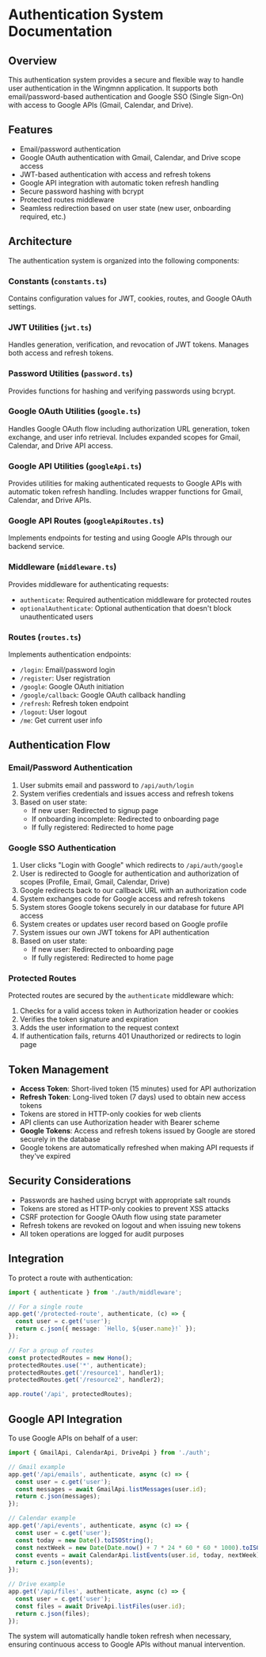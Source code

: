 # Authentication System Documentation

## Overview

This authentication system provides a secure and flexible way to handle user authentication in the Wingmnn application. It supports both email/password-based authentication and Google SSO (Single Sign-On) with access to Google APIs (Gmail, Calendar, and Drive).

## Features

- Email/password authentication
- Google OAuth authentication with Gmail, Calendar, and Drive scope access
- JWT-based authentication with access and refresh tokens
- Google API integration with automatic token refresh handling
- Secure password hashing with bcrypt
- Protected routes middleware
- Seamless redirection based on user state (new user, onboarding required, etc.)

## Architecture

The authentication system is organized into the following components:

### Constants (`constants.ts`)
Contains configuration values for JWT, cookies, routes, and Google OAuth settings.

### JWT Utilities (`jwt.ts`)
Handles generation, verification, and revocation of JWT tokens. Manages both access and refresh tokens.

### Password Utilities (`password.ts`)
Provides functions for hashing and verifying passwords using bcrypt.

### Google OAuth Utilities (`google.ts`)
Handles Google OAuth flow including authorization URL generation, token exchange, and user info retrieval. Includes expanded scopes for Gmail, Calendar, and Drive API access.

### Google API Utilities (`googleApi.ts`)
Provides utilities for making authenticated requests to Google APIs with automatic token refresh handling. Includes wrapper functions for Gmail, Calendar, and Drive APIs.

### Google API Routes (`googleApiRoutes.ts`)
Implements endpoints for testing and using Google APIs through our backend service.

### Middleware (`middleware.ts`)
Provides middleware for authenticating requests:
- `authenticate`: Required authentication middleware for protected routes
- `optionalAuthenticate`: Optional authentication that doesn't block unauthenticated users

### Routes (`routes.ts`)
Implements authentication endpoints:
- `/login`: Email/password login
- `/register`: User registration
- `/google`: Google OAuth initiation
- `/google/callback`: Google OAuth callback handling
- `/refresh`: Refresh token endpoint
- `/logout`: User logout
- `/me`: Get current user info

## Authentication Flow

### Email/Password Authentication

1. User submits email and password to `/api/auth/login`
2. System verifies credentials and issues access and refresh tokens
3. Based on user state:
   - If new user: Redirected to signup page
   - If onboarding incomplete: Redirected to onboarding page
   - If fully registered: Redirected to home page

### Google SSO Authentication

1. User clicks "Login with Google" which redirects to `/api/auth/google`
2. User is redirected to Google for authentication and authorization of scopes (Profile, Email, Gmail, Calendar, Drive)
3. Google redirects back to our callback URL with an authorization code
4. System exchanges code for Google access and refresh tokens
5. System stores Google tokens securely in our database for future API access
6. System creates or updates user record based on Google profile
7. System issues our own JWT tokens for API authentication
8. Based on user state:
   - If new user: Redirected to onboarding page
   - If fully registered: Redirected to home page

### Protected Routes

Protected routes are secured by the `authenticate` middleware which:
1. Checks for a valid access token in Authorization header or cookies
2. Verifies the token signature and expiration
3. Adds the user information to the request context
4. If authentication fails, returns 401 Unauthorized or redirects to login page

## Token Management

- **Access Token**: Short-lived token (15 minutes) used for API authorization
- **Refresh Token**: Long-lived token (7 days) used to obtain new access tokens
- Tokens are stored in HTTP-only cookies for web clients
- API clients can use Authorization header with Bearer scheme
- **Google Tokens**: Access and refresh tokens issued by Google are stored securely in the database
- Google tokens are automatically refreshed when making API requests if they've expired

## Security Considerations

- Passwords are hashed using bcrypt with appropriate salt rounds
- Tokens are stored as HTTP-only cookies to prevent XSS attacks
- CSRF protection for Google OAuth flow using state parameter
- Refresh tokens are revoked on logout and when issuing new tokens
- All token operations are logged for audit purposes

## Integration

To protect a route with authentication:

```typescript
import { authenticate } from './auth/middleware';

// For a single route
app.get('/protected-route', authenticate, (c) => {
  const user = c.get('user');
  return c.json({ message: `Hello, ${user.name}!` });
});

// For a group of routes
const protectedRoutes = new Hono();
protectedRoutes.use('*', authenticate);
protectedRoutes.get('/resource1', handler1);
protectedRoutes.get('/resource2', handler2);

app.route('/api', protectedRoutes);
```

## Google API Integration

To use Google APIs on behalf of a user:

```typescript
import { GmailApi, CalendarApi, DriveApi } from './auth';

// Gmail example
app.get('/api/emails', authenticate, async (c) => {
  const user = c.get('user');
  const messages = await GmailApi.listMessages(user.id);
  return c.json(messages);
});

// Calendar example
app.get('/api/events', authenticate, async (c) => {
  const user = c.get('user');
  const today = new Date().toISOString();
  const nextWeek = new Date(Date.now() + 7 * 24 * 60 * 60 * 1000).toISOString();
  const events = await CalendarApi.listEvents(user.id, today, nextWeek);
  return c.json(events);
});

// Drive example
app.get('/api/files', authenticate, async (c) => {
  const user = c.get('user');
  const files = await DriveApi.listFiles(user.id);
  return c.json(files);
});
```

The system will automatically handle token refresh when necessary, ensuring continuous access to Google APIs without manual intervention.